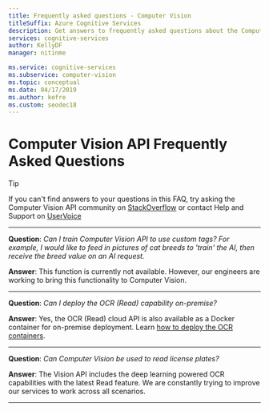 ```yaml
---
title: Frequently asked questions - Computer Vision
titleSuffix: Azure Cognitive Services
description: Get answers to frequently asked questions about the Computer Vision API in Azure Cognitive Services.
services: cognitive-services
author: KellyDF
manager: nitinme

ms.service: cognitive-services
ms.subservice: computer-vision
ms.topic: conceptual
ms.date: 04/17/2019
ms.author: kefre
ms.custom: seodec18
---
```


# Computer Vision API Frequently Asked Questions

> [!TIP]
> If you can't find answers to your questions in this FAQ, try asking the Computer Vision API community on [StackOverflow](https://stackoverflow.com/questions/tagged/project-oxford+or+microsoft-cognitive) or contact Help and Support on [UserVoice](https://feedback.azure.com/forums/932041-azure-cognitive-services?category_id=395743)

---

**Question**: *Can I train Computer Vision API to use custom tags?  For example, I would like to feed in pictures of cat breeds to 'train' the AI, then receive the breed value on an AI request.*

**Answer**: This function is currently not available. However, our engineers are working to bring this functionality to Computer Vision.

---


**Question**: *Can I deploy the OCR (Read) capability on-premise?*

**Answer**: Yes, the OCR (Read) cloud API is also available as a Docker container for on-premise deployment. Learn [how to deploy the OCR containers](./computer-vision-how-to-install-containers.md).

---

**Question**: *Can Computer Vision be used to read license plates?*

**Answer**: The Vision API includes the deep learning powered OCR capabilities with the latest Read feature. We are constantly trying to improve our services to work across all scenarios.

---